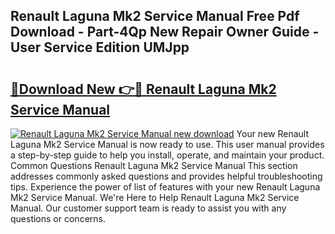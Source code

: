 ## Renault Laguna Mk2 Service Manual Free Pdf Download - Part-4Qp New Repair Owner Guide - User Service Edition UMJpp

# <h2><a href="http://bc47994.oget.top/?id=Renault+Laguna+Mk2+Service+Manual">🔗Download New 👉🔴 Renault Laguna Mk2 Service Manual</a></h2>

[![Renault Laguna Mk2 Service Manual new download](https://i.imgur.com/5g1atiW.png)](http://bc47994.oget.top/?id=Renault+Laguna+Mk2+Service+Manual)
Your new Renault Laguna Mk2 Service Manual is now ready to use. This user manual provides a step-by-step guide to help you install, operate, and maintain your product. Common Questions Renault Laguna Mk2 Service Manual This section addresses commonly asked questions and provides helpful troubleshooting tips. Experience the power of list of features with your new Renault Laguna Mk2 Service Manual. We're Here to Help Renault Laguna Mk2 Service Manual. Our customer support team is ready to assist you with any questions or concerns.
